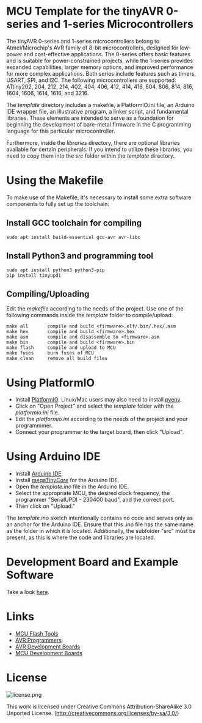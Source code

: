 # MCU Template for the tinyAVR 0-series and 1-series Microcontrollers
The tinyAVR 0-series and 1-series microcontrollers belong to Atmel/Microchip's AVR family of 8-bit microcontrollers, designed for low-power and cost-effective applications. The 0-series offers basic features and is suitable for power-constrained projects, while the 1-series provides expanded capabilities, larger memory options, and improved performance for more complex applications. Both series include features such as timers, USART, SPI, and I2C. The following microcontrollers are supported: ATtiny202, 204, 212, 214, 402, 404, 406, 412, 414, 416, 804, 806, 814, 816, 1604, 1606, 1614, 1616, and 3216. 

The *template* directory includes a makefile, a PlatformIO.ini file, an Arduino IDE wrapper file, an illustrative program, a linker script, and fundamental libraries. These elements are intended to serve as a foundation for beginning the development of bare-metal firmware in the C programming language for this particular microcontroller.

Furthermore, inside the *libraries* directory, there are optional libraries available for certain peripherals. If you intend to utilize these libraries, you need to copy them into the *src* folder within the *template* directory.

# Using the Makefile
To make use of the Makefile, it's necessary to install some extra software components to fully set up the toolchain:

## Install GCC toolchain for compiling
```
sudo apt install build-essential gcc-avr avr-libc
```

## Install Python3 and programming tool
```
sudo apt install python3 python3-pip
pip install tinyupdi
```

## Compiling/Uploading
Edit the *makefile* according to the needs of the project. Use one of the following commands inside the *template* folder to compile/upload:

```
make all       compile and build <firmware>.elf/.bin/.hex/.asm
make hex       compile and build <firmware>.hex
make asm       compile and disassemble to <firmware>.asm
make bin       compile and build <firmware>.bin
make flash     compile and upload to MCU
make fuses     burn fuses of MCU
make clean     remove all build files
```

# Using PlatformIO
- Install [PlatformIO](https://platformio.org). Linux/Mac users may also need to install [pyenv](https://realpython.com/intro-to-pyenv).
- Click on "Open Project" and select the *template* folder with the *platformio.ini* file.
- Edit the *platformio.ini* according to the needs of the project and your programmmer.
- Connect your programmer to the target board, then click "Upload".

# Using Arduino IDE
- Install [Arduino IDE](https://www.arduino.cc/en/software).
- Install [megaTinyCore](https://github.com/SpenceKonde/megaTinyCore) for the Arduino IDE.
- Open the *template.ino* file in the Arduino IDE.
- Select the appropriate MCU, the desired clock frequency, the programmer "SerialUPDI - 230400 baud", and the correct port.
- Then click on "Upload."

The *template.ino* sketch intentionally contains no code and serves only as an anchor for the Arduino IDE. Ensure that this .ino file has the same name as the folder in which it is located. Additionally, the subfolder "src" must be present, as this is where the code and libraries are located.

# Development Board and Example Software
Take a look [here](https://github.com/wagiminator/AVR-Development-Boards/tree/master/ATtiny814_DevBoard_v2).

# Links
- [MCU Flash Tools](https://github.com/wagiminator/MCU-Flash-Tools)
- [AVR Programmers](https://github.com/wagiminator/AVR-Programmer)
- [AVR Development Boards](https://github.com/wagiminator/AVR-Development-Boards)
- [MCU Development Boards](https://github.com/wagiminator/Development-Boards)

# License

![license.png](https://i.creativecommons.org/l/by-sa/3.0/88x31.png)

This work is licensed under Creative Commons Attribution-ShareAlike 3.0 Unported License. 
(http://creativecommons.org/licenses/by-sa/3.0/)

